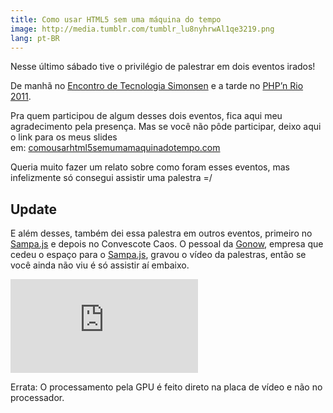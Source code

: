 ```yaml
---
title: Como usar HTML5 sem uma máquina do tempo
image: http://media.tumblr.com/tumblr_lu8nyhrwAl1qe3219.png
lang: pt-BR
---
```


Nesse último sábado tive o privilégio de palestrar em dois eventos irados!

De manhã no [Encontro de Tecnologia Simonsen](http://www.simonsen.br/ets/) e a tarde no [PHP’n Rio 2011](http://phpnrio.com.br/).

<!-- more -->

Pra quem participou de algum desses dois eventos, fica aqui meu agradecimento pela presença. Mas se você não pôde participar, deixo aqui o link para os meus slides em: [comousarhtml5semumamaquinadotempo.com](http://comousarhtml5semumamaquinadotempo.com/)

Queria muito fazer um relato sobre como foram esses eventos, mas infelizmente só consegui assistir uma palestra =/

## Update

E além desses, também dei essa palestra em outros eventos, primeiro no [Sampa.js](http://sampajs.com/) e depois no Convescote Caos. O pessoal da [Gonow](http://www.gonow.com.br/blog/2011/11/25/html5-web-semantica-que-chegou-para-ficar/), empresa que cedeu o espaço para o [Sampa.js](http://sampajs.com/), gravou o vídeo da palestras, então se você ainda não viu é só assistir aí embaixo.

<div class="iframe-wrap">
  <iframe src="http://www.youtube.com/embed/7u4Rcc955fU" frameborder="0" allowfullscreen="true">
  </iframe>
</div>

Errata: O processamento pela GPU é feito direto na placa de vídeo e não no processador.
